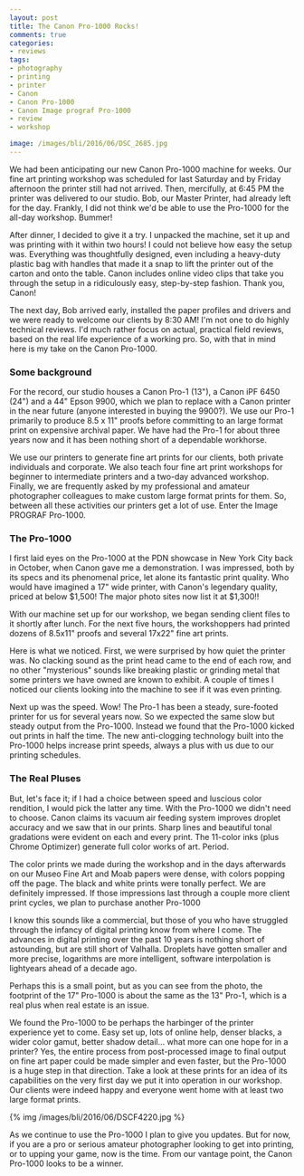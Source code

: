 ```yaml
---
layout: post
title: The Canon Pro-1000 Rocks!
comments: true
categories:
- reviews
tags:
- photography
- printing
- printer
- Canon
- Canon Pro-1000
- Canon Image prograf Pro-1000
- review
- workshop

image: /images/bli/2016/06/DSC_2685.jpg
---
```


We had been anticipating our new Canon Pro-1000 machine for weeks. Our fine art printing workshop was scheduled for last Saturday and by Friday afternoon the printer still had not arrived. Then, mercifully, at 6:45 PM the printer was delivered to our studio. Bob, our Master Printer, had already left for the day. Frankly, I did not think we'd be able to use the Pro-1000 for the all-day workshop. Bummer!

<!--more-->

After dinner, I decided to give it a try. I unpacked the machine, set it up and was printing with it within two hours! I could not believe how easy the setup was. Everything was thoughtfully designed, even including a heavy-duty plastic bag with handles that made it a snap to lift the printer out of the carton and onto the table. Canon includes online video clips that take you through the setup in a ridiculously easy, step-by-step fashion. Thank you, Canon!

The next day, Bob arrived early, installed the paper profiles and drivers and we were ready to welcome our clients by 8:30 AM! I'm not one to do highly technical reviews. I'd much rather focus on actual, practical field reviews, based on the real life experience of a working pro. So, with that in mind here is my take on the Canon Pro-1000. 

### Some background

For the record, our studio houses a Canon Pro-1 (13"), a Canon iPF 6450 (24") and a 44" Epson 9900, which we plan to replace with a Canon printer in the near future (anyone interested in buying the 9900?). We use our Pro-1 primarily to produce 8.5 x 11" proofs before committing to an large format print on expensive archival paper. We have had the Pro-1 for about three years now and it has been nothing short of a dependable workhorse. 

We use our printers to generate fine art prints for our clients, both private individuals and corporate. We also teach four fine art print workshops for beginner to intermediate printers and a two-day advanced workshop. Finally, we are frequently asked by my professional and amateur photographer colleagues to make custom large format prints for them. So, between all these activities our printers get a lot of use. Enter the Image PROGRAF Pro-1000. 

### The Pro-1000

I first laid eyes on the Pro-1000 at the PDN showcase in New York City back in October, when Canon gave me a demonstration. I was impressed, both by its specs and its phenomenal price, let alone its fantastic print quality. Who would have imagined a 17" wide printer, with Canon's legendary quality, priced at below $1,500! The major photo sites now list it at $1,300!!

With our machine set up for our workshop, we began sending client files to it shortly after lunch. For the next five hours, the workshoppers had printed dozens of 8.5x11" proofs and several 17x22" fine art prints. 

Here is what we noticed. First, we were surprised by how quiet the printer was. No clacking sound as the print head came to the end of each row, and no other "mysterious" sounds like breaking plastic or grinding metal that some printers we have owned are known to exhibit. A couple of times I noticed our clients looking into the machine to see if it was even printing. 

Next up was the speed. Wow! The Pro-1 has been a steady, sure-footed printer for us for several years now. So we expected the same slow but steady output from the Pro-1000. Instead we found that the Pro-1000 kicked out prints in half the time. The new anti-clogging technology built into the Pro-1000 helps increase print  speeds, always a plus with us due to our printing schedules. 

### The Real Pluses

But, let's face it; if I had a choice between speed and luscious color rendition, I would pick the latter any time. With the Pro-1000 we didn't need to choose. Canon claims its vacuum air feeding system improves droplet accuracy and we saw that in our prints. Sharp lines and beautiful tonal gradations were evident on each and every print. The 11-color inks (plus Chrome Optimizer) generate full color works of art. Period. 

The color prints we made during the workshop and in the days afterwards on our Museo Fine Art and Moab papers were dense, with colors popping off the page. The black and white prints were tonally perfect. We are definitely impressed. If those impressions last through a couple more client print cycles, we plan to purchase another Pro-1000 

I know this sounds like a commercial, but those of you who have struggled through the infancy of digital printing know from where I come. The advances in digital printing over the past 10 years is nothing short of astounding, but are still short of Valhalla. Droplets have gotten smaller and more precise, logarithms are more intelligent, software interpolation is lightyears ahead of a decade ago. 

Perhaps this is a small point, but as you can see from the photo, the footprint of the 17" Pro-1000 is about the same as the 13" Pro-1, which is a real plus when real estate is an issue. 

We found the Pro-1000 to be perhaps the harbinger of the printer experience yet to come. Easy set up, lots of online help, denser blacks, a wider color gamut, better shadow detail... what more can one hope for in a printer? Yes, the entire process from post-processed image to final output on fine art paper could be made simpler and even faster, but the Pro-1000 is a huge step in that direction. Take a look at these prints for an idea of its capabilities on the very first day we put it into operation in our workshop. Our clients were indeed happy and everyone went home with at least two large format prints. 

{% img /images/bli/2016/06/DSCF4220.jpg %}

As we continue to use the Pro-1000 I plan to give you updates. But for now, if you are a pro or serious amateur photographer looking to get into printing, or to upping your game, now is the time. From our vantage point, the Canon Pro-1000 looks to be a winner. 